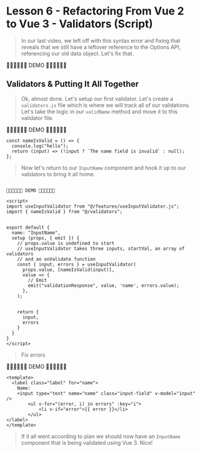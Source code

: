 # Lesson 6 - Refactoring From Vue 2 to Vue 3 - Validators (Script)

> In our last video, we left off with this syntax error and fixing that reveals that we still have a leftover reference to the Options API, referencing our old data object. Let's fix that. 


🎉🎉🎉🎉🎉🎉 DEMO 🎉🎉🎉🎉🎉🎉

## Validators & Putting It All Together
> Ok, almost done. Let's setup our first validator. Let's create a `validators.js` file which is where we will track all of our validations. Let's take the logic in our `validName` method and move it to this validator file. 


🎉🎉🎉🎉🎉🎉 DEMO 🎉🎉🎉🎉🎉🎉

```
const nameIsValid = () => {
  console.log("hello");
  return (input) => (!input ? `The name field is invalid` : null);
};
```

> Now let's return to our `InputName` component and hook it up to our validators to bring it all home. 

```

🎉🎉🎉🎉🎉🎉 DEMO 🎉🎉🎉🎉🎉🎉

<script>
import useInputValidator from "@/features/useInputValidator.js";
import { nameIsValid } from "@/validators";


export default {
  name: "InputName",
  setup (props, { emit }) {
    // props.value is undefined to start
    // useInputValidator takes three inputs, startVal, an array of validators
    // and an onValidate function 
    const { input, errors } = useInputValidator(
      props.value, [nameIsValid(input)],
      value => {
        // Emit 
        emit("validationResponse", value, 'name', errors.value);
      },
    );


    return {
      input,
      errors
    }
  }
}
</script>
```

>Fix errors


🎉🎉🎉🎉🎉🎉 DEMO 🎉🎉🎉🎉🎉🎉

```
<template>
  <label class="label" for="name">
    Name:
    <input type="text" name="name" class="input-field" v-model="input" />
        <ul v-for="(error, i) in errors" :key="i">
            <li v-if="error">{{ error }}</li>
        </ul>
</label>
</template>
```

> If it all went according to plan we should now have an `InputName` component that is being validated using Vue 3. Nice! 
